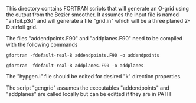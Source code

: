 This directory contains FORTRAN scripts that will generate an O-grid using the output from the Bezier smoother.  It assumes the input file is named "airfoil.p3d" and will generate a file "grid.in" which will be a three planed 2-D airfoil grid.  

The files "addendpoints.F90" and "addplanes.F90" need to be compiled with the following commands

`gfortran -fdefault-real-8 addendpoints.F90 -o addendpoints`

`gfortran -fdefault-real-8 addplanes.F90 -o addplanes`

The "hypgen.i" file should be edited for desired "k" direction properties.

The script "gengrid" assumes the executables "addendpoints" and "addplanes" are called locally but can be editted if they are in PATH
